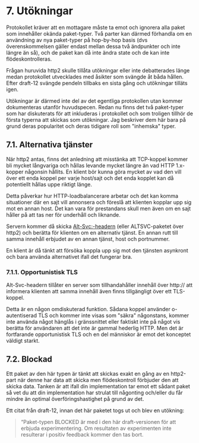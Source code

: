# 7. Utökningar

Protokollet kräver att en mottagare måste ta emot och ignorera alla paket som innehåller okända paket-typer. Två parter kan därmed förhandla om en användning av nya paket-typer på hop-by-hop basis \(dvs överenskommelsen gäller endast mellan dessa två ändpunkter och inte längre än så\), och de paket kan då inte ändra state och de kan inte flödeskontrolleras.

Frågan huruvida http2 skulle tillåta utökningar eller inte debatterades länge medan protokollet utvecklades med åsikter som svängde åt båda hållen. Efter draft-12 svängde pendeln tillbaks en sista gång och utökningar tilläts igen.

Utökningar är därmed inte del av det egentliga protokollen utan kommer dokumenteras utanför huvudspecen. Redan nu finns det två paket-typer som har diskuterats för att inkluderas i protokollet och som troligen tillhör de första typerna att skickas som utökningar. Jag beskriver dem här bara på grund deras popularitet och deras tidigare roll som "inhemska" typer.

## 7.1. Alternativa tjänster

När http2 antas, finns det anledning att misstänka att TCP-koppel kommer bli mycket långvariga och hållas levande mycket längre än vad HTTP 1.x-kopper någonsin hållits. En klient bör kunna göra mycket av vad den vill över ett enda koppel per varje host/sajt och det enda kopplet kan då potentiellt hållas uppe riktigt länge.

Detta påverkar hur HTTP-loadbalancerare arbetar och det kan komma situationer där en sajt vill annonsera och föreslå att klienten kopplar upp sig mot en annan host. Det kan vara för prestandans skull men även om en sajt håller på att tas ner för underhåll och liknande.

Servern kommer då skicka [Alt-Svc:-headern](https://tools.ietf.org/html/draft-ietf-httpbis-alt-svc-07) \(eller ALTSVC-paketet över http2\) och berätta för klienten om en alternativ tjänst. En annan rutt till samma innehåll erbjudet av en annan tjänst, host och portnummer.

En klient är då tänkt att försöka koppla upp sig mot den tjänsten asynkront och bara använda alternativet ifall det fungerar bra.

### 7.1.1. Opportunistisk TLS

Alt-Svc-headern tillåter en server som tillhandahåller innehåll över http:// att informera klienten att samma innehåll även finns tillgängligt över ett TLS-koppel.

Detta är en någon omdiskuterad funktion. Sådana koppel använder o-autentiserad TLS och kommer inte visas som "säkra" någonstans, kommer inte använda något hänglås i gränssnittet eller faktiskt inte på något vis berätta för användaren att det inte är gammal hederlig HTTP. Men det är fortfarande opportunistisk TLS och en del människor är emot det konceptet väldigt starkt.

## 7.2. Blockad

Ett paket av den här typen är tänkt att skickas exakt en gång av en http2-part när denne har data att skicka men flödeskontroll förbjuder den att skicka data. Tanken är att ifall din implementation tar emot ett sådant paket så vet du att din implementation har strulat till någonting och/eller du får mindre än optimal överföringshastighet på grund av det.

Ett citat från draft-12, innan det här paketet togs ut och blev en utökning:

> “Paket-typen BLOCKED är med i den här draft-versionen för att erbjuda experimentering. Om resultaten av experimenten inte resulterar i positiv feedback kommer den tas bort.

